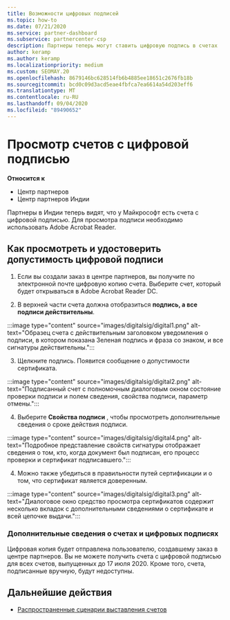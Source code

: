 ```yaml
---
title: Возможности цифровых подписей
ms.topic: how-to
ms.date: 07/21/2020
ms.service: partner-dashboard
ms.subservice: partnercenter-csp
description: Партнеры теперь могут ставить цифровую подпись в счетах
author: keramp
ms.author: keramp
ms.localizationpriority: medium
ms.custom: SEOMAY.20
ms.openlocfilehash: 8679146bc628514fb6b4885ee18651c2676fb18b
ms.sourcegitcommit: bcd0c09d3acd5eae4fbfca7ea6614a54d203eff6
ms.translationtype: MT
ms.contentlocale: ru-RU
ms.lasthandoff: 09/04/2020
ms.locfileid: "89490652"
---
```

# <a name="view-digitally-signed-invoices"></a>Просмотр счетов с цифровой подписью

**Относится к**

- Центр партнеров
- Центр партнеров Индии


Партнеры в Индии теперь видят, что у Майкрософт есть счета с цифровой подписью. Для просмотра подписи необходимо использовать Adobe Acrobat Reader.

## <a name="how-to-view-and-insure-a-valid-digital-signature"></a>Как просмотреть и удостоверить допустимость цифровой подписи


1. Если вы создали заказ в центре партнеров, вы получите по электронной почте цифровую копию счета. Выберите счет, который будет открываться в Adobe Acrobat Reader DC.


2. В верхней части счета должна отобразиться **подпись, а все подписи действительны**.
 
 :::image type="content" source="images/digitalsig/digital1.png" alt-text="Образец счета с действительным заголовком уведомления о подписи, в котором показана Зеленая подпись и фраза со знаком, и все сигнатуры действительны.":::

3. Щелкните подпись. Появится сообщение о допустимости сертификата.

:::image type="content" source="images/digitalsig/digital2.png" alt-text="Подписанный счет с полномочным диалоговым окном состояние проверки подписи и полем сведения, свойства подписи, параметр отмены."::: 

4. Выберите **Свойства подписи** , чтобы просмотреть дополнительные сведения о сроке действия подписи.

:::image type="content" source="images/digitalsig/digital4.png" alt-text="Подробное представление свойств сигнатуры отображает сведения о том, кто, когда документ был подписан, его процесс проверки и сертификат подписавшего."::: 

4. Можно также убедиться в правильности путей сертификации и о том, что сертификат является доверенным.

 :::image type="content" source="images/digitalsig/digital3.png" alt-text="Диалоговое окно средство просмотра сертификатов содержит несколько вкладок с дополнительными сведениями о сертификате и всей цепочке выдачи.":::

### <a name="additional-information-on-invoices-and-digital-signatures"></a>Дополнительные сведения о счетах и цифровых подписях

Цифровая копия будет отправлена пользователю, создавшему заказ в центре партнеров. Вы не можете получить счета с цифровой подписью для всех счетов, выпущенных до 17 июля 2020. Кроме того, счета, подписанные вручную, будут недоступны.

## <a name="next-steps"></a>Дальнейшие действия

- [Распространенные сценарии выставления счетов](common-billing-scenarios.md)